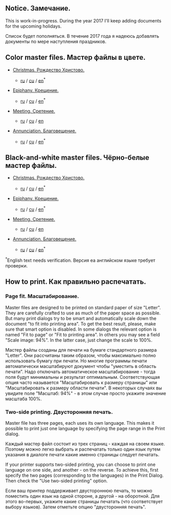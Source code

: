 ## Notice. Замечание.
This is work-in-progress. During the year 2017 I'll keep adding documents for the upcoming holidays.

Список будет пополняться. В течение 2017 года я надеюсь добавлять документы по мере наступления праздников.

## Color master files. Мастер файлы в цвете.

* [Christmas. Рождество Христово.](files/christmas.pdf)
  - [ru](files/christmas-ru.pdf) / [cu](files/christmas-cu.pdf) / [en](files/christmas-en.pdf)<sup>*</sup>

* [Epiphany. Крещение.](files/epiphany.pdf)
  - [ru](files/epiphany-ru.pdf) / [cu](files/epiphany-cu.pdf) / [en](files/epiphany-en.pdf)<sup>*</sup>

* [Meeting. Сретение.](files/meeting.pdf)
  - [ru](files/meeting-ru.pdf) / [cu](files/meeting-cu.pdf) / [en](files/meeting-en.pdf)

* [Annunciation. Благовещение.](files/annunciation.pdf)
  - [ru](files/annunciation-ru.pdf) / [cu](files/annunciation-cu.pdf) / [en](files/annunciation-en.pdf)<sup>*</sup>

## Black-and-white master files. Чёрно-белые мастер файлы.

* [Christmas. Рождество Христово.](files/christmas-bw.pdf)
  - [ru](files/christmas-bw-ru.pdf) / [cu](files/christmas-bw-cu.pdf) / [en](files/christmas-bw-en.pdf)<sup>*</sup>

* [Epiphany. Крещение.](files/epiphany-bw.pdf)
  - [ru](files/epiphany-bw-ru.pdf) / [cu](files/epiphany-bw-cu.pdf) / [en](files/epiphany-bw-en.pdf)<sup>*</sup>

* [Meeting. Сретение.](files/meeting-bw.pdf)
  - [ru](files/meeting-bw-ru.pdf) / [cu](files/meeting-bw-cu.pdf) / [en](files/meeting-bw-en.pdf)

* [Annunciation. Благовещение.](files/annunciation-bw.pdf)
  - [ru](files/annunciation-bw-ru.pdf) / [cu](files/annunciation-bw-cu.pdf) / [en](files/annunciation-bw-en.pdf)<sup>*</sup>

<sup>*</sup>English text needs verification. Версия еа английском языке требует проверки.

## How to print. Как правильно распечатать.

### Page fit. Масштабирование.

Master files are designed to be printed on standard paper of size "Letter".
They are carefully crafted to use as much of the paper space as possible. But many print dialogs
try to be smart and automatically scale down the document "to fit into printing area".
To get the best result, please, make sure that smart option is disabled. In some dialogs the relevant option is named "Fit to page" or "Fit to printing area". In others you may see a field "Scale image: 94%". In the latter case, just change the
scale to 100%.

Мастер файлы созданы для печати на бумаге стандартного размера "Letter".
Они расcчитаны таким образoм, чтобы максимально полно использовать бумагу при печати. Но многие программы печати
автоматически масштабируют документ чтобы "уместить в область печати". Надо отключать автоматическое масштабирование - тогда поля будут минимальны и результат оптимальным. Соответствующая опция часто называется "Масштабировать к размеру страницы" или "Масштабировать к размеру области печати". В некоторых случаях вы увидите поле "Масштаб: 94%" - в этом случае просто укажите значение масштаба 100%.

### Two-side printing. Двусторонняя печать.

Master file has three pages, each uses its own language. This makes it possible to print just one language by
specifying the page range in the Print dialog.

Каждый мастер файл состоит из трех страниц - каждая на своем языке. Поэтому можно легко выбрать и распечатать только один
язык путем указания в диалоге печати какие именно страницы следует печатать.

If your printer supports two-sided printing, you can choose to print one language on one side, and another - on the reverse.
To achieve this, first specify the two pages (corresponding to the languages) in the Print Dialog. Then check the "Use two-sided printing" option.

Если ваш принтер поддерживает двустороннюю печать, то можно поместить один язык на одной стороне, а другой - на оборотной.
Для этого во-первых, укажите какие страницы печатать (что соответствует выбору языков). Затем отметьте опцию "двусторонняя печать".
